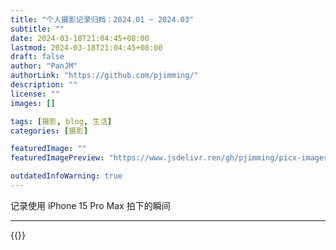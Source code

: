 ```yaml
---
title: "个人摄影记录归档：2024.01 ~ 2024.03"
subtitle: ""
date: 2024-03-18T21:04:45+08:00
lastmod: 2024-03-18T21:04:45+08:00
draft: false
author: "PanJM"
authorLink: "https://github.com/pjimming/"
description: ""
license: ""
images: []

tags: [摄影, blog, 生活]
categories: [摄影]

featuredImage: ""
featuredImagePreview: "https://www.jsdelivr.ren/gh/pjimming/picx-images-hosting@master/20240318/img.es9ntzwob.webp"

outdatedInfoWarning: true
---
```


记录使用 iPhone 15 Pro Max 拍下的瞬间

<!--more-->

---

{{<bilibili BV1o2421N7zc>}}
